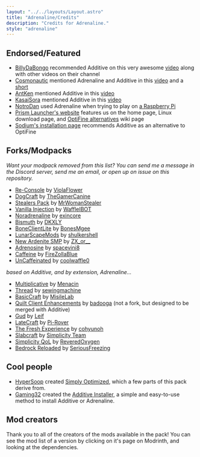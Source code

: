 ```yaml
---
layout: "../../layouts/Layout.astro"
title: "Adrenaline/Credits"
description: "Credits for Adrenaline."
style: "adrenaline"
---
```


## Endorsed/Featured

- [BillyDaBongo](https://www.youtube.com/@BillyDaBongo) recommended Additive on this very awesome [video](https://www.youtube.com/watch?v=Zl7nzdbG1GI) along with other videos on their channel
- [Cosmonautic](https://www.youtube.com/@Cosmxnautic) mentioned Adrenaline and Additive in this [video](https://www.youtube.com/watch?v=rq8Md9_jLIA) and a [short](https://www.youtube.com/shorts/f3t-JYKwkTc)
- [AntKen](https://www.youtube.com/@AntKen) mentioned Additive in this [video](https://www.youtube.com/watch?v=qemHHe1I34A)
- [KasaiSora](https://www.youtube.com/@KasaiSora) mentioned Additive in this [video](https://www.youtube.com/watch?v=CxyKNzG1EcA)
- [NotroDan](https://www.youtube.com/@NotroDan) used Adrenaline when trying to play on [a Raspberry Pi](https://www.youtube.com/watch?v=IIup1kf3oEA)
- [Prism Launcher's website](https://prismlauncher.org/) features us on the home page, Linux download page, and [OptiFine alternatives](https://prismlauncher.org/wiki/getting-started/install-of-alternatives/) wiki page
- [Sodium's installation page](https://github.com/CaffeineMC/sodium-fabric/wiki/Installation) recommends Additive as an alternative to OptiFine

## Forks/Modpacks

_Want your modpack removed from this list? You can send me a message in the Discord server, send me an email, or open up on issue on this repository._

- [Re-Console](https://www.modrinth.com/modpack/legacy-minecraft) by [ViolaFlower](https://www.modrinth.com/organization/violaflower)
- [DogCraft](https://modrinth.com/modpack/dogcraft-official) by [TheGamerCanine](https://modrinth.com/user/TheGamerCanine)
- [Stealers Pack](https://modrinth.com/modpack/stealers-pack) by [MrWomanStealer](https://modrinth.com/user/mrwomanstealer)
- [Vanilla Injection](https://modrinth.com/modpack/vain) by [WaffleIBOT](https://modrinth.com/user/WaffleIBOT)
- [Noradrenaline](https://modrinth.com/modpack/noradrenaline) by [exincore](https://modrinth.com/user/exincore)
- [Bismuth](https://modrinth.com/modpack/bismuth) by [DKXLY](https://modrinth.com/user/DKXLY)
- [BoneClientLite](https://modrinth.com/modpack/boneclientlite) by [BonesMgee](https://modrinth.com/user/BonesMgee)
- [LunarScapeMods](https://modrinth.com/modpack/lsm) by [shulkershell](https://modrinth.com/user/shulkershell)
- [New Ardenite SMP](https://modrinth.com/modpack/new-ardenite-smp) by [ZX_or\_\_](https://modrinth.com/user/ZX_or__)
- [Adrenosine](https://www.modrinth.com/modpack/adenosine) by [spacevini8](https://www.modrinth.com/user/spacevini8)
- [Caffeine](https://modrinth.com/modpack/caffeine) by [FireZollaBlue](https://modrinth.com/user/FireZollaBlue)
- [UnCaffeinated](https://modrinth.com/modpack/uncaffeinated) by [coolwaffle0](https://modrinth.com/user/coolwaffle0)

_based on Additive, and by extension, Adrenaline..._

- [Multiplicative](https://modrinth.com/modpack/multiplicative) by [Menacin](https://modrinth.com/user/Menacin)
- [Thread](https://modrinth.com/modpack/thread) by [sewingmachine](https://modrinth.com/user/sewingmachine)
- [BasicCraft](https://modrinth.com/modpack/basiccraft) by [MisileLab](https://modrinth.com/user/MisileLab)
- [Quilt Client Enhancements](https://modrinth.com/modpack/quilt-client-enhancements) by [badooga](https://modrinth.com/user/badooga) (not a fork, but designed to be merged with Additive)
- [Gud](https://modrinth.com/modpack/gud) by [Leif](https://modrinth.com/user/Leif)
- [LateCraft](https://modrinth.com/modpack/latecraft) by [Pi-Rover](https://modrinth.com/user/Pi-Rover)
- [The Fresh Experience](https://modrinth.com/modpack/the-fresh-experience) by [cohyunoh](https://modrinth.com/user/cohyunoh)
- [Slabcraft](https://modrinth.com/modpack/slabcraft) by [Simplicity Team](https://modrinth.com/organization/simplicity-team)
- [Simplicity QoL](https://modrinth.com/modpack/simplicity-qol) by [ReveredOxygen](https://modrinth.com/user/ReveredOxygen)
- [Bedrock Reloaded](https://modrinth.com/modpack/bedrock-reloaded) by [SeriousFreezing](https://modrinth.com/user/SeriousFreezing)

## Cool people

- [HyperSoop](https://github.com/HyperSoop) created [Simply Optimized](https://modrinth.com/modpack/sop), which a few parts of this pack derive from.
- [Gaming32](https://github.com/Gaming32) created the [Additive Installer](https://github.com/Gaming32/additive-installer), a simple and easy-to-use method to install Additive or Adrenaline.

## Mod creators

Thank you to all of the creators of the mods available in the pack! You can see the mod list of a version by clicking on it's page on Modrinth, and looking at the dependencies.
